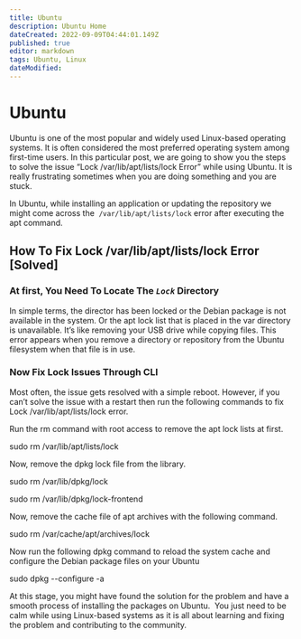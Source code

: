 ```yaml
---
title: Ubuntu
description: Ubuntu Home
dateCreated: 2022-09-09T04:44:01.149Z
published: true
editor: markdown
tags: Ubuntu, Linux
dateModified: 
---
```

# Ubuntu

Ubuntu is one of the most popular and widely used Linux-based operating systems. It is often considered the most preferred operating system among first-time users. In this particular post, we are going to show you the steps to solve the issue “Lock /var/lib/apt/lists/lock Error” while using Ubuntu. It is really frustrating sometimes when you are doing something and you are stuck.

In Ubuntu, while installing an application or updating the repository we might come across the  `/var/lib/apt/lists/lock` error after executing the apt command.

## How To Fix Lock /var/lib/apt/lists/lock Error [Solved]

### **At first, You Need To Locate The _`Lock`_ Directory**

In simple terms, the director has been locked or the Debian package is not available in the system. Or the apt lock list that is placed in the var directory is unavailable. It’s like removing your USB drive while copying files. This error appears when you remove a directory or repository from the Ubuntu filesystem when that file is in use.

### **Now Fix Lock Issues Through CLI**

Most often, the issue gets resolved with a simple reboot. However, if you can’t solve the issue with a restart then run the following commands to fix Lock /var/lib/apt/lists/lock error.

Run the rm command with root access to remove the apt lock lists at first.

sudo rm /var/lib/apt/lists/lock

Now, remove the dpkg lock file from the library.

sudo rm /var/lib/dpkg/lock

sudo rm /var/lib/dpkg/lock-frontend

Now, remove the cache file of apt archives with the following command.

sudo rm /var/cache/apt/archives/lock

Now run the following dpkg command to reload the system cache and configure the Debian package files on your Ubuntu

sudo dpkg --configure -a

At this stage, you might have found the solution for the problem and have a smooth process of installing the packages on Ubuntu.  You just need to be calm while using Linux-based systems as it is all about learning and fixing the problem and contributing to the community.